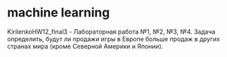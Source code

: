 # machine learning

KirilenkoHW12_final3 - Лабораторная работа №1, №2, №3, №4. Задача определить, будут ли продажи игры в Европе больше продаж в других странах мира (кроме Северной Америки и Японии).

